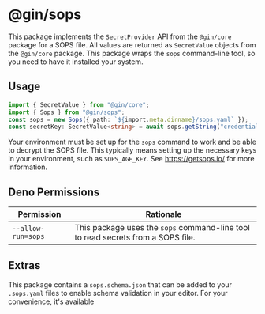 # @gin/sops

This package implements the `SecretProvider` API from the `@gin/core` package for a SOPS file. All values are returned
as `SecretValue` objects from the `@gin/core` package. This package wraps the `sops` command-line tool, so you need to
have it installed your system.

## Usage

```ts
import { SecretValue } from "@gin/core";
import { Sops } from "@gin/sops";
const sops = new Sops({ path: `${import.meta.dirname}/sops.yaml` });
const secretKey: SecretValue<string> = await sops.getString("credentials.secretKey");
```

Your environment must be set up for the `sops` command to work and be able to decrypt the SOPS file. This typically
means setting up the necessary keys in your environment, such as `SOPS_AGE_KEY`. See https://getsops.io/ for more
information.

## Deno Permissions

| Permission         | Rationale                                                                        |
| ------------------ | -------------------------------------------------------------------------------- |
| `--allow-run=sops` | This package uses the `sops` command-line tool to read secrets from a SOPS file. |

## Extras

This package contains a `sops.schema.json` that can be added to your `.sops.yaml` files to enable schema validation in
your editor. For your convenience, it's available
